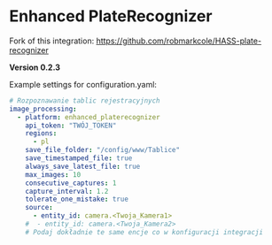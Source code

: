 # Enhanced PlateRecognizer

Fork of this integration: https://github.com/robmarkcole/HASS-plate-recognizer

**Version 0.2.3**

Example settings for configuration.yaml:

```yaml
# Rozpoznawanie tablic rejestracyjnych
image_processing:
  - platform: enhanced_platerecognizer
    api_token: "TWÓJ_TOKEN"
    regions:
      - pl
    save_file_folder: "/config/www/Tablice"
    save_timestamped_file: true
    always_save_latest_file: true
    max_images: 10
    consecutive_captures: 1
    capture_interval: 1.2
    tolerate_one_mistake: true
    source:
      - entity_id: camera.<Twoja_Kamera1>
    #  - entity_id: camera.<Twoja_Kamera2>
    # Podaj dokładnie te same encje co w konfiguracji integracji
```